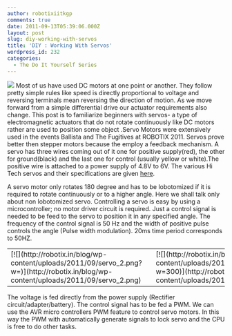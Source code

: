 ```yaml
---
author: robotixiitkgp
comments: true
date: 2011-09-13T05:39:06.000Z
layout: post
slug: diy-working-with-servos
title: 'DIY : Working With Servos'
wordpress_id: 232
categories:
  - The Do It Yourself Series
---
```


[![](http://robotix.in/blog/wp-content/uploads/2011/09/servo_1.jpg)](http://robotix.in/blog/wp-content/uploads/2011/09/servo_1.jpg) Most of us have used DC motors at one point or another. They follow pretty simple rules like speed is directly proportional to voltage and reversing terminals mean reversing the direction of motion. As we move forward from a simple differential drive our actuator requirements also change. This post is to familiarize beginners with servos- a type of electromagnetic actuators that do not rotate continuously like DC motors rather are used to position some object .Servo Motors were extensively used in the events Ballista and The Fugitives at ROBOTIX 2011. Servos prove better then stepper motors because the employ a feedback mechanism. A servo has three wires coming out of it one for positive supply(red), the other for ground(black) and the last one for control (usually yellow or white).The positive wire is attached to a power supply of 4.8V to 6V. The various Hi Tech servos and their specifications are given [here](http://www.hobbyhorse.com/servo_specs.shtml).

A servo motor only rotates 180 degree and has to be lobotomized if it is required to rotate continuously or to a higher angle. Here we shall talk only about non lobotomized servo. Controlling a servo is easy by using a microcontroller; no motor driver circuit is required. Just a control signal is needed to be feed to the servo to position it in any specified angle. The frequency of the control signal is 50 Hz and the width of positive pulse controls the angle (Pulse width modulation). 20ms time period corresponds to 50HZ.

<table width="700px" >

<tbody >
<tr >

<td width="250px" >[![](http://robotix.in/blog/wp-content/uploads/2011/09/servo_2.png?w=)](http://robotix.in/blog/wp-content/uploads/2011/09/servo_2.png)
</td>

<td width="100px" >
</td>

<td width="350px" >[![](http://robotix.in/blog/wp-content/uploads/2011/09/servo_3.jpg?w=300)](http://robotix.in/blog/wp-content/uploads/2011/09/servo_3.jpg) </td> </tr> </tbody> </table> The voltage is fed directly from the power supply (Rectifier circuit/adapter/battery). The control signal has to be fed a PWM. We can use the AVR micro controllers PWM feature to control servo motors. In this way the PWM with automatically generate signals to lock servo and the CPU is free to do other tasks.
